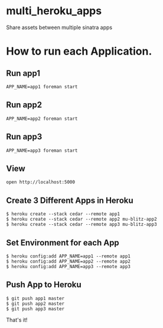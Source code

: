 multi_heroku_apps
=================

Share assets between multiple sinatra apps


# How to run each Application.

## Run app1

    APP_NAME=app1 foreman start
    

## Run app2

    APP_NAME=app2 foreman start


## Run app3

    APP_NAME=app3 foreman start

## View

    open http://localhost:5000
    
## Create 3 Different Apps in Heroku

    $ heroku create --stack cedar --remote app1
    $ heroku create --stack cedar --remote app2 mu-blitz-app2
    $ heroku create --stack cedar --remote app3 mu-blitz-app3
    
## Set Environment for each App

    $ heroku config:add APP_NAME=app1 --remote app1
    $ heroku config:add APP_NAME=app2 --remote app2
    $ heroku config:add APP_NAME=app3 --remote app3

## Push App to Heroku

    $ git push app1 master
    $ git push app2 master
    $ git push app3 master
    
    
That's it!
